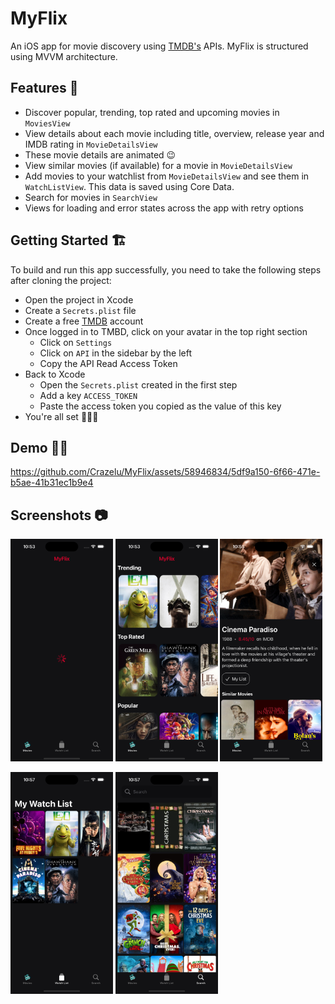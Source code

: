 # MyFlix
An iOS app for movie discovery using [TMDB's](https://www.themoviedb.org/) APIs. MyFlix is structured using MVVM architecture.

## Features 🚀
- Discover popular, trending, top rated and upcoming movies in `MoviesView`
- View details about each movie including title, overview, release year and IMDB rating in `MovieDetailsView`
- These movie details are animated 😉
- View similar movies (if available) for a movie in `MovieDetailsView`
- Add movies to your watchlist from `MovieDetailsView` and see them in `WatchListView`. This data is saved using Core Data.
- Search for movies in `SearchView`
- Views for loading and error states across the app with retry options

## Getting Started 🏗️

To build and run this app successfully, you need to take the following steps after cloning the project:

- Open the project in Xcode
- Create a `Secrets.plist` file
- Create a free [TMDB](https://www.themoviedb.org/signup) account
- Once logged in to TMBD, click on your avatar in the top right section
    - Click on `Settings`
    - Click on `API` in the sidebar by the left
    - Copy the API Read Access Token
- Back to Xcode
    - Open the `Secrets.plist` created in the first step
    - Add a key `ACCESS_TOKEN`
    - Paste the access token you copied as the value of this key
- You're all set 🎉🎉🎉

## Demo 🎥👾


https://github.com/Crazelu/MyFlix/assets/58946834/5df9a150-6f66-471e-b5ae-41b31ec1b9e4


## Screenshots 📷
<p float="left">
<img src="https://raw.githubusercontent.com/Crazelu/myflix/main/screenshots/loading.png"  width="32.5%"> 
<img src="https://raw.githubusercontent.com/Crazelu/myflix/main/screenshots/home.png"  width="32.5%"> 
<img src="https://raw.githubusercontent.com/Crazelu/myflix/main/screenshots/details.png"  width="32.5%"> 
</p>
<p float="left">
<img src="https://raw.githubusercontent.com/Crazelu/myflix/main/screenshots/watchlist.png"  width="32.5%"> 
<img src="https://raw.githubusercontent.com/Crazelu/myflix/main/screenshots/search.png"  width="32.5%">
</p> 
